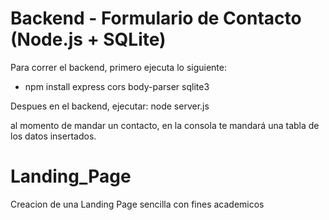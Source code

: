 
# Backend - Formulario de Contacto (Node.js + SQLite)

Para correr el backend, primero ejecuta lo siguiente:

- npm install express cors body-parser sqlite3

Despues en el backend, ejecutar:
node server.js


al momento de mandar un contacto, en la consola te mandará una tabla de los datos insertados.
# Landing_Page
Creacion de una Landing Page sencilla con fines academicos 
